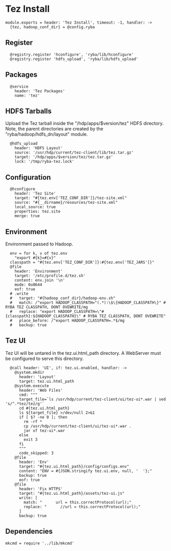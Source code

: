 
# Tez Install

    module.exports = header: 'Tez Install', timeout: -1, handler: ->
      {tez, hadoop_conf_dir} = @config.ryba

## Register

      @registry.register 'hconfigure', 'ryba/lib/hconfigure'
      @registry.register 'hdfs_upload', 'ryba/lib/hdfs_upload'

## Packages

      @service
        header: 'Tez Packages'
        name: 'tez'

## HDFS Tarballs

Upload the Tez tarball inside the "/hdp/apps/$version/tez"
HDFS directory. Note, the parent directories are created by the 
"ryba/hadoop/hdfs_dn/layout" module.

      @hdfs_upload
        header: 'HDFS Layout'
        source: '/usr/hdp/current/tez-client/lib/tez.tar.gz'
        target: '/hdp/apps/$version/tez/tez.tar.gz'
        lock: '/tmp/ryba-tez.lock'

## Configuration

      @hconfigure
        header: 'Tez Site'
        target: "#{tez.env['TEZ_CONF_DIR']}/tez-site.xml"
        source: "#{__dirname}/resources/tez-site.xml"
        local_source: true
        properties: tez.site
        merge: true

## Environment

Environment passed to Hadoop.   

      env = for k, v of tez.env
        "export #{k}=#{v}"
      classpath = "#{tez.env['TEZ_CONF_DIR']}:#{tez.env['TEZ_JARS']}"
      @file
        header: 'Environment'
        target: '/etc/profile.d/tez.sh'
        content: env.join '\n'
        mode: 0o0644
        eof: true
      # .write
      #   target: "#{hadoop_conf_dir}/hadoop-env.sh"
      #   match: /^export HADOOP_CLASSPATH="(.*):\$\{HADOOP_CLASSPATH\}" # RYBA TEZ CLASSPATH, DONT OVEWRITE/mg
      #   replace: "export HADOOP_CLASSPATH=\"#{classpath}:${HADOOP_CLASSPATH}\" # RYBA TEZ CLASSPATH, DONT OVEWRITE"
      #   place_before: /^export HADOOP_CLASSPATH=.*$/mg
      #   backup: true

## Tez UI

Tez UI will be untared in the tez.ui.html_path directory. A WebServer must be configured
to serve this directory.

      @call header: 'UI', if: tez.ui.enabled, handler: ->
        @system.mkdir
          header: 'Layout'
          target: tez.ui.html_path
        @system.execute
          header: 'Web Files'
          cmd: """
          target_file=`ls /usr/hdp/current/tez-client/ui/tez-ui*.war | sed 's/^.*tez/tez/g'`
          cd #{tez.ui.html_path}
          ls ${target_file} >/dev/null 2>&1
          if [ $? -ne 0 ]; then
            rm -rf *
            cp /usr/hdp/current/tez-client/ui/tez-ui*.war .
            jar xf tez-ui*.war
          else
            exit 3
          fi
          """
          code_skipped: 3
        @file
          header: 'Env'
          target: "#{tez.ui.html_path}/config/configs.env"
          content: "ENV = #{JSON.stringify tez.ui.env, null, '  '};"
          backup: true
          eof: true
        @file
          header: 'Fix HTTPS'
          target: "#{tez.ui.html_path}/assets/tez-ui.js"
          write: [
            match: "      url = this.correctProtocol(url);"
            replace: "      //url = this.correctProtocol(url);"
          ]
          backup: true

## Dependencies

    mkcmd = require '../lib/mkcmd'
